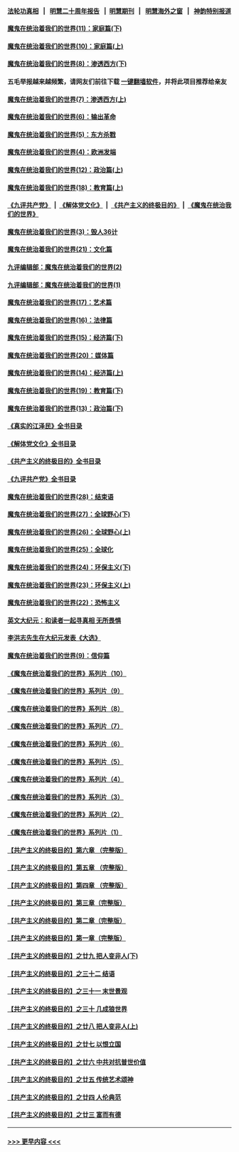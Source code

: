 #### [法轮功真相](https://github.com/gfw-breaker/truth/blob/master/README.md?t=0) &nbsp;&nbsp;|&nbsp;&nbsp; [明慧二十周年报告](https://github.com/gfw-breaker/mh-reports/blob/master/README.md?t=0) &nbsp;&nbsp;|&nbsp;&nbsp;[明慧期刊](https://github.com/gfw-breaker/mh-qikan) &nbsp;&nbsp;|&nbsp;&nbsp; [明慧海外之窗](https://github.com/gfw-breaker/mh-news/blob/master/README.md?t=0) &nbsp;&nbsp;|&nbsp;&nbsp; [神韵特别报道](https://github.com/gfw-breaker/mh-news/blob/master/shenyun.md?t=0)
#### [魔鬼在统治着我们的世界(11)：家庭篇(下)](../pages/nsc422/n10440961.md?t=11210650) 
#### [魔鬼在统治着我们的世界(10)：家庭篇(上)](../pages/nsc422/n10435448.md?t=11210650) 
#### [魔鬼在统治着我们的世界(8)：渗透西方(下)](../pages/nsc422/n10429603.md?t=11210650) 
#### 五毛举报越来越频繁，请网友们前往下载 [一键翻墙软件](https://github.com/gfw-breaker/ssr-accounts)，并将此项目推荐给亲友
#### [魔鬼在统治着我们的世界(7)：渗透西方(上)](../pages/nsc422/n10426013.md?t=11210650) 
#### [魔鬼在统治着我们的世界(6)：输出革命](../pages/nsc422/n10421536.md?t=11210650) 
#### [魔鬼在统治着我们的世界(5)：东方杀戮](../pages/nsc422/n10417707.md?t=11210650) 
#### [魔鬼在统治着我们的世界(4)：欧洲发端](../pages/nsc422/n10414890.md?t=11210650) 
#### [魔鬼在统治着我们的世界(12)：政治篇(上)](../pages/nsc422/n10444576.md?t=11210650) 
#### [魔鬼在统治着我们的世界(18)：教育篇(上)](../pages/nsc422/n10526970.md?t=11210650) 
#### [《九评共产党》](https://github.com/begood0513/9ping.md/blob/master/README.md) &nbsp;|&nbsp; [《解体党文化》](../../../../jtdwh.md/blob/master/README.md)  &nbsp;|&nbsp; [《共产主义的终极目的》](../../../../gczydzjmd.md/blob/master/README.md) &nbsp;|&nbsp; [《魔鬼在统治我们的世界》](../../../../mgztzwmdsj.md/blob/master/README.md) 
#### [魔鬼在统治着我们的世界(3)：毁人36计](../pages/nsc422/n10411583.md?t=11210650) 
#### [魔鬼在统治着我们的世界(21)：文化篇](../pages/nsc422/n10597706.md?t=11210650) 
#### [九评编辑部：魔鬼在统治着我们的世界(2)](../pages/nsc422/n10410036.md?t=11210650) 
#### [九评编辑部：魔鬼在统治着我们的世界(1)](../pages/nsc422/n10406825.md?t=11210650) 
#### [魔鬼在统治着我们的世界(17)：艺术篇](../pages/nsc422/n10499093.md?t=11210650) 
#### [魔鬼在统治着我们的世界(16)：法律篇](../pages/nsc422/n10485969.md?t=11210650) 
#### [魔鬼在统治着我们的世界(15)：经济篇(下)](../pages/nsc422/n10469975.md?t=11210650) 
#### [魔鬼在统治着我们的世界(20)：媒体篇](../pages/nsc422/n10586579.md?t=11210650) 
#### [魔鬼在统治着我们的世界(14)：经济篇(上)](../pages/nsc422/n10457370.md?t=11210650) 
#### [魔鬼在统治着我们的世界(19)：教育篇(下)](../pages/nsc422/n10564808.md?t=11210650) 
#### [魔鬼在统治着我们的世界(13)：政治篇(下)](../pages/nsc422/n10448270.md?t=11210650) 
#### [《真实的江泽民》全书目录](../pages/nsc422/n13721399.md?t=11210650) 
#### [《解体党文化》全书目录](../pages/nsc422/n13721157.md?t=11210650) 
#### [《共产主义的终极目的》全书目录](../pages/nsc422/n13721048.md?t=11210650) 
#### [《九评共产党》全书目录](../pages/nsc422/n13708085.md?t=11210650) 
#### [魔鬼在统治着我们的世界(28)：结束语](../pages/nsc422/n10936246.md?t=11210650) 
#### [魔鬼在统治着我们的世界(27)：全球野心(下)](../pages/nsc422/n10928319.md?t=11210650) 
#### [魔鬼在统治着我们的世界(26)：全球野心(上)](../pages/nsc422/n10900318.md?t=11210650) 
#### [魔鬼在统治着我们的世界(25)：全球化](../pages/nsc422/n10788205.md?t=11210650) 
#### [魔鬼在统治着我们的世界(24)：环保主义(下)](../pages/nsc422/n10695307.md?t=11210650) 
#### [魔鬼在统治着我们的世界(23)：环保主义(上)](../pages/nsc422/n10688613.md?t=11210650) 
#### [魔鬼在统治着我们的世界(22)：恐怖主义](../pages/nsc422/n10614727.md?t=11210650) 
#### [英文大纪元：和读者一起寻真相 无所畏惧](../pages/nsc422/n12542027.md?t=11210650) 
#### [李洪志先生在大纪元发表《大选》](../pages/nsc422/n12534746.md?t=11210650) 
#### [魔鬼在统治着我们的世界(9)：信仰篇](../pages/nsc422/n10432159.md?t=11210650) 
#### [《魔鬼在统治着我们的世界》系列片（10）](../pages/nsc422/n12292670.md?t=11210650) 
#### [《魔鬼在统治着我们的世界》系列片（9）](../pages/nsc422/n12290859.md?t=11210650) 
#### [《魔鬼在统治着我们的世界》系列片（8）](../pages/nsc422/n12287445.md?t=11210650) 
#### [《魔鬼在统治着我们的世界》系列片（7）](../pages/nsc422/n12283425.md?t=11210650) 
#### [《魔鬼在统治着我们的世界》系列片（6）](../pages/nsc422/n12282314.md?t=11210650) 
#### [《魔鬼在统治着我们的世界》系列片（5）](../pages/nsc422/n12281419.md?t=11210650) 
#### [《魔鬼在统治着我们的世界》系列片（4）](../pages/nsc422/n12274024.md?t=11210650) 
#### [《魔鬼在统治着我们的世界》系列片（3）](../pages/nsc422/n12271322.md?t=11210650) 
#### [《魔鬼在统治着我们的世界》系列片（2）](../pages/nsc422/n12269049.md?t=11210650) 
#### [《魔鬼在统治着我们的世界》系列片（1）](../pages/nsc422/n12267575.md?t=11210650) 
#### [【共产主义的终极目的】第六章 （完整版）](../pages/nsc422/n11428913.md?t=11210650) 
#### [【共产主义的终极目的】第五章 （完整版）](../pages/nsc422/n11428912.md?t=11210650) 
#### [【共产主义的终极目的】第四章 （完整版）](../pages/nsc422/n11428907.md?t=11210650) 
#### [【共产主义的终极目的】第三章（完整版）](../pages/nsc422/n11428848.md?t=11210650) 
#### [【共产主义的终极目的】第二章（完整版）](../pages/nsc422/n11428831.md?t=11210650) 
#### [【共产主义的终极目的】第一章（完整版）](../pages/nsc422/n11417651.md?t=11210650) 
#### [【共产主义的终极目的】之廿九 把人变非人(下)](../pages/nsc422/n11344140.md?t=11210650) 
#### [【共产主义的终极目的】之三十二 结语](../pages/nsc422/n11360535.md?t=11210650) 
#### [【共产主义的终极目的】之三十一 末世景观](../pages/nsc422/n11351129.md?t=11210650) 
#### [【共产主义的终极目的】之三十 几成狼世界](../pages/nsc422/n11348280.md?t=11210650) 
#### [【共产主义的终极目的】之廿八 把人变非人(上)](../pages/nsc422/n11340492.md?t=11210650) 
#### [【共产主义的终极目的】之廿七 以恨立国](../pages/nsc422/n11336944.md?t=11210650) 
#### [【共产主义的终极目的】之廿六 中共对抗普世价值](../pages/nsc422/n11324785.md?t=11210650) 
#### [【共产主义的终极目的】之廿五 传统艺术颂神](../pages/nsc422/n11296396.md?t=11210650) 
#### [【共产主义的终极目的】之廿四 人伦典范](../pages/nsc422/n11296397.md?t=11210650) 
#### [【共产主义的终极目的】之廿三 富而有德](../pages/nsc422/n11283598.md?t=11210650) 

----
#### [ >>> 更早内容 <<< ](../indexes/nsc422-earlier.md)
